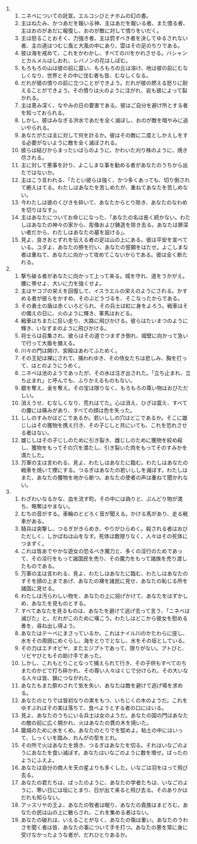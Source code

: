 <ol>
  <li>
    <ol>
      <li>ニネベについての託宣。エルコシびとナホムの幻の書。</li>
      <li>主はねたみ、かつあだを報いる神、主はあだを報いる者、また憤る者、主はおのがあだに報復し、おのが敵に対して憤りをいだく。</li>
      <li>主は怒ることおそく、力強き者、主は罰すべき者を決してゆるされない者、主の道はつむじ風と大風の中にあり、雲はその足のちりである。</li>
      <li>彼は海を戒めて、これをかわかし、すべての川をかれさせる。バシャンとカルメルはしおれ、レバノンの花はしぼむ。</li>
      <li>もろもろの山は彼の前に震い、もろもろの丘は溶け、地は彼の前にむなしくなり、世界とその中に住む者も皆、むなしくなる。</li>
      <li>だれが彼の憤りの前に立つことができよう。だれが彼の燃える怒りに耐えることができよう。その憤りは火のように注がれ、岩も彼によって裂かれる。</li>
      <li>主は恵み深く、なやみの日の要害である。彼はご自分を避け所とする者を知っておられる。</li>
      <li>しかし、彼はみなぎる洪水であだを全く滅ぼし、おのが敵を暗やみに追いやられる。</li>
      <li>あなたがたは主に対して何を計るか。彼はその敵に二度としかえしをする必要がないように敵を全く滅ぼされる。</li>
      <li>彼らは結びからまったいばらのように、かわいた刈り株のように、焼き尽される。</li>
      <li>主に対して悪事を計り、よこしまな事を勧める者があなたのうちから出たではないか。</li>
      <li>主はこう言われる、「たとい彼らは強く、かつ多くあっても、切り倒されて絶えはてる。わたしはあなたを苦しめたが、重ねてあなたを苦しめない。</li>
      <li>今わたしは彼のくびきを砕いて、あなたからとり除き、あなたのなわめを切りはなす」。</li>
      <li>主はあなたについてお命じになった、「あなたの名は長く続かない。わたしはあなたの神々の家から、彫像および鋳造を除き去る。あなたは罪深い者だから、わたしはあなたの墓を設ける」。</li>
      <li>見よ、良きおとずれを伝える者の足は山の上にある。彼は平安を宣べている。ユダよ、あなたの祭を行い、あなたの誓願をはたせ。よこしまな者は重ねて、あなたに向かって攻めてこないからである。彼は全く断たれる。</li>
    </ol>
  </li>
  <li>
    <ol>
      <li>撃ち破る者があなたに向かって上って来る。城を守れ、道をうかがえ。腰に帯せよ、大いに力を強くせよ。</li>
      <li>主はヤコブの栄えを回復して、イスラエルの栄えのようにされる。かすめる者が彼らをかすめ、そのぶどうづるを、そこなったからである。</li>
      <li>その勇士の盾は赤くいろどられ、その兵士は紅に身をよろう。戦車はその備えの日に、火のように輝き、軍馬はおどる。</li>
      <li>戦車はちまたに狂い走り、大路に飛びかける。彼らはたいまつのように輝き、いなずまのように飛びかける。</li>
      <li>将士らは召集され、彼らはその道でつまずき倒れ、城壁に向かって急いで行って大盾を備える。</li>
      <li>川々の門は開け、宮殿はあわてふためく。</li>
      <li>その王妃は裸にされて、捕われゆき、その侍女たちは悲しみ、胸を打って、はとのようにうめく。</li>
      <li>ニネベは池のようであったが、その水は注ぎ出された。「立ち止まれ、立ち止まれ」と呼んでも、ふりかえるものもない。</li>
      <li>銀を奪え、金を奪え。その宝は限りなく、もろもろの尊い物はおびただしい。</li>
      <li>消えうせ、むなしくなり、荒れはてた。心は消え、ひざは震え、すべての腰には痛みがあり、すべての顔は色を失った。</li>
      <li>ししのすみかはどこであるか。若いししの穴はどこであるか。そこに雄じしはその獲物を携え行き、その子じしと共にいても、これを恐れさせる者はない。</li>
      <li>雄じしはその子じしのために引き裂き、雌じしのために獲物を絞め殺し、獲物をもってその穴を満たし、引き裂いた肉をもってそのすみかを満たした。</li>
      <li>万軍の主は言われる、見よ、わたしはあなたに臨む。わたしはあなたの戦車を焼いて煙にする。つるぎはあなたの若いししを滅ぼす。わたしはまた、あなたの獲物を地から断つ。あなたの使者の声は重ねて聞かれない。</li>
    </ol>
  </li>
  <li>
    <ol>
      <li>わざわいなるかな、血を流す町。その中には偽りと、ぶんどり物が満ち、略奪はやまない。</li>
      <li>むちの音がする。車輪のとどろく音が聞える。かける馬があり、走る戦車がある。</li>
      <li>騎兵は突撃し、つるぎがきらめき、やりがひらめく。殺される者はおびただしく、しかばねは山をなす。死体は数限りなく、人々はその死体につまずく。</li>
      <li>これは皆あでやかな遊女の恐るべき魔力と、多くの淫行のためであって、その淫行をもって諸国民を売り、その魔力をもって諸族を売り渡したものである。</li>
      <li>万軍の主は言われる、見よ、わたしはあなたに臨む、わたしはあなたのすそを顔の上まであげ、あなたの裸を諸民に見せ、あなたの恥じる所を諸国に見せる。</li>
      <li>わたしは汚らわしい物を、あなたの上に投げかけて、あなたをはずかしめ、あなたを見ものとする。</li>
      <li>すべてあなたを見るものは、あなたを避けて逃げ去って言う、「ニネベは滅びた」と。だれがこのために嘆こう。わたしはどこから彼女を慰める者を、尋ね出し得よう。</li>
      <li>あなたはテーベにまさっているか。これはナイル川のかたわらに座し、水をその周囲にめぐらし、海をとりでとなし、水をその垣としている。</li>
      <li>その力はエチオピヤ、またエジプトであって、限りがない。プトびと、リビヤびともその助け手であった。</li>
      <li>しかし、これもとりことなって捕えられて行き、その子供もすべてのちまたのかどで打ち砕かれ、その尊い人々はくじで分けられ、その大いなる人々は皆、鎖につながれた。</li>
      <li>あなたもまた酔わされて気を失い、あなたは敵を避けて逃げ場を求める。</li>
      <li>あなたのとりでは皆初なりの実をもつ、いちじくの木のようだ。これをゆすぶればその実は落ちて、食べようとする者の口にはいる。</li>
      <li>見よ、あなたのうちにいる兵士は女のようだ。あなたの国の門はあなたの敵の前に広く開かれ、火はあなたの貫の木を焼いた。</li>
      <li>籠城のために水をくめ。あなたのとりでを堅めよ。粘土の中にはいって、しっくいを踏み、れんがの型をとれ。</li>
      <li>その所で火はあなたを焼き、つるぎはあなたを切る。それはいなごのようにあなたを食い滅ぼす。あなたはいなごのように数を増せ。ばったのようにふえよ。</li>
      <li>あなたは自分の商人を天の星よりも多くした。いなごは羽をはって飛び去る。</li>
      <li>あなたの君たちは、ばったのように、あなたの学者たちは、いなごのように、寒い日には垣にとまり、日が出て来ると飛び去る。そのありかはだれも知らない。</li>
      <li>アッスリヤの王よ、あなたの牧者は眠り、あなたの貴族はまどろむ。あなたの民は山の上に散らされ、これを集める者はない。</li>
      <li>あなたの破れは、いえることがなく、あなたの傷は重い。あなたのうわさを聞く者は皆、あなたの事について手を打つ。あなたの悪を常に身に受けなかったような者が、だれひとりあるか。</li>
    </ol>
  </li>
</ol>